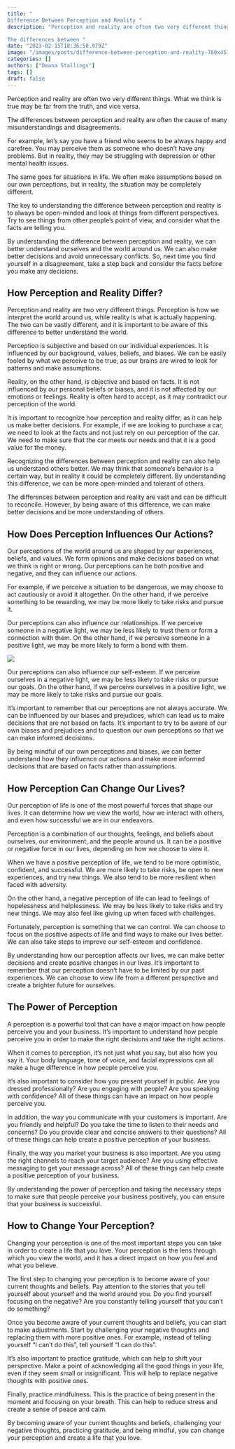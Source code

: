 ```yaml
---
title: "
Difference Between Perception and Reality "
description: "Perception and reality are often two very different things. What we think is true may be far from the truth, and vice versa.

The differences between "
date: "2023-02-15T18:36:50.979Z"
image: "/images/posts/difference-between-perception-and-reality-780x457.jpg"
categories: []
authors: ["Deana Stallings"]
tags: []
draft: false
---
```


Perception and reality are often two very different things. What we think is true may be far from the truth, and vice versa.

The differences between perception and reality are often the cause of many misunderstandings and disagreements.

For example, let’s say you have a friend who seems to be always happy and carefree. You may perceive them as someone who doesn’t have any problems. But in reality, they may be struggling with depression or other mental health issues.

The same goes for situations in life. We often make assumptions based on our own perceptions, but in reality, the situation may be completely different.

The key to understanding the difference between perception and reality is to always be open-minded and look at things from different perspectives. Try to see things from other people’s point of view, and consider what the facts are telling you.

By understanding the difference between perception and reality, we can better understand ourselves and the world around us. We can also make better decisions and avoid unnecessary conflicts. So, next time you find yourself in a disagreement, take a step back and consider the facts before you make any decisions.

## How Perception and Reality Differ?

Perception and reality are two very different things. Perception is how we interpret the world around us, while reality is what is actually happening. The two can be vastly different, and it is important to be aware of this difference to better understand the world.

Perception is subjective and based on our individual experiences. It is influenced by our background, values, beliefs, and biases. We can be easily fooled by what we perceive to be true, as our brains are wired to look for patterns and make assumptions.

Reality, on the other hand, is objective and based on facts. It is not influenced by our personal beliefs or biases, and it is not affected by our emotions or feelings. Reality is often hard to accept, as it may contradict our perception of the world.

It is important to recognize how perception and reality differ, as it can help us make better decisions. For example, if we are looking to purchase a car, we need to look at the facts and not just rely on our perception of the car. We need to make sure that the car meets our needs and that it is a good value for the money.

Recognizing the differences between perception and reality can also help us understand others better. We may think that someone’s behavior is a certain way, but in reality it could be completely different. By understanding this difference, we can be more open-minded and tolerant of others.

The differences between perception and reality are vast and can be difficult to reconcile. However, by being aware of this difference, we can make better decisions and be more understanding of others.

## How Does Perception Influences Our Actions?

Our perceptions of the world around us are shaped by our experiences, beliefs, and values. We form opinions and make decisions based on what we think is right or wrong. Our perceptions can be both positive and negative, and they can influence our actions.

For example, if we perceive a situation to be dangerous, we may choose to act cautiously or avoid it altogether. On the other hand, if we perceive something to be rewarding, we may be more likely to take risks and pursue it.

Our perceptions can also influence our relationships. If we perceive someone in a negative light, we may be less likely to trust them or form a connection with them. On the other hand, if we perceive someone in a positive light, we may be more likely to form a bond with them.

![](https://www.pdhre.org/wp-content/uploads/2023/02/how-does-perception-influences-our-actions.jpg)

Our perceptions can also influence our self-esteem. If we perceive ourselves in a negative light, we may be less likely to take risks or pursue our goals. On the other hand, if we perceive ourselves in a positive light, we may be more likely to take risks and pursue our goals.

It’s important to remember that our perceptions are not always accurate. We can be influenced by our biases and prejudices, which can lead us to make decisions that are not based on facts. It’s important to try to be aware of our own biases and prejudices and to question our own perceptions so that we can make informed decisions.

By being mindful of our own perceptions and biases, we can better understand how they influence our actions and make more informed decisions that are based on facts rather than assumptions.

## How Perception Can Change Our Lives?

Our perception of life is one of the most powerful forces that shape our lives. It can determine how we view the world, how we interact with others, and even how successful we are in our endeavors.

Perception is a combination of our thoughts, feelings, and beliefs about ourselves, our environment, and the people around us. It can be a positive or negative force in our lives, depending on how we choose to view it.

When we have a positive perception of life, we tend to be more optimistic, confident, and successful. We are more likely to take risks, be open to new experiences, and try new things. We also tend to be more resilient when faced with adversity.

On the other hand, a negative perception of life can lead to feelings of hopelessness and helplessness. We may be less likely to take risks and try new things. We may also feel like giving up when faced with challenges.

Fortunately, perception is something that we can control. We can choose to focus on the positive aspects of life and find ways to make our lives better. We can also take steps to improve our self-esteem and confidence.

By understanding how our perception affects our lives, we can make better decisions and create positive changes in our lives. It’s important to remember that our perception doesn’t have to be limited by our past experiences. We can choose to view life from a different perspective and create a brighter future for ourselves.

## The Power of Perception

A perception is a powerful tool that can have a major impact on how people perceive you and your business. It’s important to understand how people perceive you in order to make the right decisions and take the right actions.

When it comes to perception, it’s not just what you say, but also how you say it. Your body language, tone of voice, and facial expressions can all make a huge difference in how people perceive you.

It’s also important to consider how you present yourself in public. Are you dressed professionally? Are you engaging with people? Are you speaking with confidence? All of these things can have an impact on how people perceive you.

In addition, the way you communicate with your customers is important. Are you friendly and helpful? Do you take the time to listen to their needs and concerns? Do you provide clear and concise answers to their questions? All of these things can help create a positive perception of your business.

Finally, the way you market your business is also important. Are you using the right channels to reach your target audience? Are you using effective messaging to get your message across? All of these things can help create a positive perception of your business.

By understanding the power of perception and taking the necessary steps to make sure that people perceive your business positively, you can ensure that your business is successful.

## How to Change Your Perception?

Changing your perception is one of the most important steps you can take in order to create a life that you love. Your perception is the lens through which you view the world, and it has a direct impact on how you feel and what you believe.

The first step to changing your perception is to become aware of your current thoughts and beliefs. Pay attention to the stories that you tell yourself about yourself and the world around you. Do you find yourself focusing on the negative? Are you constantly telling yourself that you can’t do something?

Once you become aware of your current thoughts and beliefs, you can start to make adjustments. Start by challenging your negative thoughts and replacing them with more positive ones. For example, instead of telling yourself “I can’t do this”, tell yourself “I can do this”.

It’s also important to practice gratitude, which can help to shift your perspective. Make a point of acknowledging all the good things in your life, even if they seem small or insignificant. This will help to replace negative thoughts with positive ones.

Finally, practice mindfulness. This is the practice of being present in the moment and focusing on your breath. This can help to reduce stress and create a sense of peace and calm.

By becoming aware of your current thoughts and beliefs, challenging your negative thoughts, practicing gratitude, and being mindful, you can change your perception and create a life that you love.